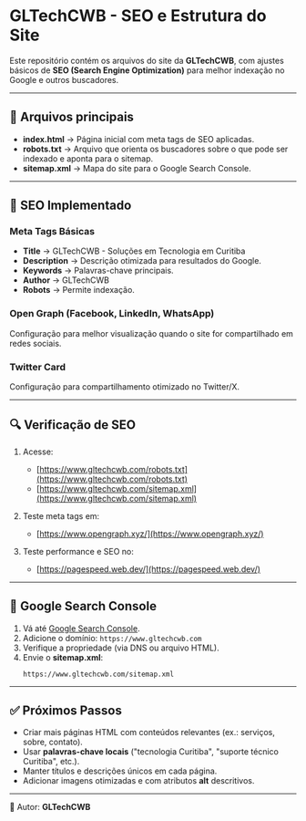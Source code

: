 # GLTechCWB - SEO e Estrutura do Site

Este repositório contém os arquivos do site da **GLTechCWB**, com ajustes básicos de **SEO (Search Engine Optimization)** para melhor indexação no Google e outros buscadores.

---

## 📂 Arquivos principais

- **index.html** → Página inicial com meta tags de SEO aplicadas.
- **robots.txt** → Arquivo que orienta os buscadores sobre o que pode ser indexado e aponta para o sitemap.
- **sitemap.xml** → Mapa do site para o Google Search Console.

---

## 🚀 SEO Implementado

### Meta Tags Básicas
- **Title** → GLTechCWB - Soluções em Tecnologia em Curitiba
- **Description** → Descrição otimizada para resultados do Google.
- **Keywords** → Palavras-chave principais.
- **Author** → GLTechCWB
- **Robots** → Permite indexação.

### Open Graph (Facebook, LinkedIn, WhatsApp)
Configuração para melhor visualização quando o site for compartilhado em redes sociais.

### Twitter Card
Configuração para compartilhamento otimizado no Twitter/X.

---

## 🔍 Verificação de SEO

1. Acesse:
   - [https://www.gltechcwb.com/robots.txt](https://www.gltechcwb.com/robots.txt)
   - [https://www.gltechcwb.com/sitemap.xml](https://www.gltechcwb.com/sitemap.xml)

2. Teste meta tags em:
   - [https://www.opengraph.xyz/](https://www.opengraph.xyz/)

3. Teste performance e SEO no:
   - [https://pagespeed.web.dev/](https://pagespeed.web.dev/)

---

## 📌 Google Search Console

1. Vá até [Google Search Console](https://search.google.com/search-console/).
2. Adicione o domínio: `https://www.gltechcwb.com`
3. Verifique a propriedade (via DNS ou arquivo HTML).
4. Envie o **sitemap.xml**:  
   ```
   https://www.gltechcwb.com/sitemap.xml
   ```

---

## ✅ Próximos Passos

- Criar mais páginas HTML com conteúdos relevantes (ex.: serviços, sobre, contato).
- Usar **palavras-chave locais** ("tecnologia Curitiba", "suporte técnico Curitiba", etc.).
- Manter títulos e descrições únicos em cada página.
- Adicionar imagens otimizadas e com atributos **alt** descritivos.

---

📌 Autor: **GLTechCWB**
